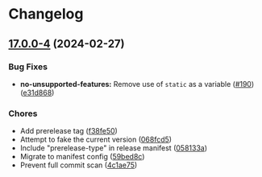 # Changelog

## [17.0.0-4](https://github.com/eslint-community/eslint-plugin-n/compare/17.0.0-3...v17.0.0-4) (2024-02-27)


### Bug Fixes

* **no-unsupported-features:** Remove use of `static` as a variable ([#190](https://github.com/eslint-community/eslint-plugin-n/issues/190)) ([e31d868](https://github.com/eslint-community/eslint-plugin-n/commit/e31d8683b65a6f982cb91634f951afd0fe5583ae))


### Chores

* Add prerelease tag ([f38fe50](https://github.com/eslint-community/eslint-plugin-n/commit/f38fe5035178a2c8a0232215569755e855d1d17e))
* Attempt to fake the current version ([068fcd5](https://github.com/eslint-community/eslint-plugin-n/commit/068fcd5c46c7f9733d5209e04527d76253fac21d))
* Include "prerelease-type" in release manifest ([058133a](https://github.com/eslint-community/eslint-plugin-n/commit/058133a421331713ef8ee5ce379153b4395a1bb4))
* Migrate to manifest config ([59bed8c](https://github.com/eslint-community/eslint-plugin-n/commit/59bed8c7811664bf7fe6d84aa4c451ead34c225d))
* Prevent full commit scan ([4c1ae75](https://github.com/eslint-community/eslint-plugin-n/commit/4c1ae75997b9942854e93473356ca8f15b85051f))
